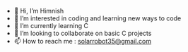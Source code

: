- 👋 Hi, I’m Himnish
- 👀 I’m interested in coding and learning new ways to code
- 🌱 I’m currently learning C
- 💞️ I’m looking to collaborate on basic C projects
- 📫 How to reach me : solarrobot35@gmail.com

<!---
Himnish-NT/Himnish-NT is a ✨ special ✨ repository because its `README.md` (this file) appears on your GitHub profile.
You can click the Preview link to take a look at your changes.
--->
